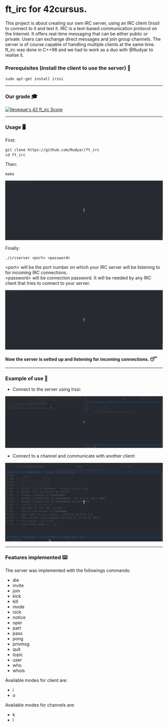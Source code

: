 # ft_irc for 42cursus.

This project is about creating our own IRC server, using an IRC client (Irssi) to connect to it and test it.
IRC is a text-based communication protocol on the Internet.
It offers real-time messaging that can be either public or private.
Users can exchange direct messages and join group channels.
The server is of course capable of handling multiple clients at the same time.
ft_irc was done in C++98 and we had to work as a duo with @Rudyar to realise it.

### Prerequisites (install the client to use the server) :wrench:

    sudo apt-get install irssi

---

### Our grade :mortar_board:

[![lleveque's 42 ft_irc Score](https://badge42.vercel.app/api/v2/clc6bxaur00060fmon220zhly/project/2879800)](https://github.com/JaeSeoKim/badge42)

---

### Usage :desktop_computer:

First:

    git clone https://github.com/Rudyar/ft_irc
    cd ft_irc

Then:

    make

<p align="center">
    <img src="https://github.com/Rudyar/ft_irc/blob/main/readme/make-ft_irc.gif">
</p>

Finally:

    ./ircserver <port> <password>

\<port> will be the port number on which your IRC server will be listening to for incoming IRC connections. <br>
\<password> will be connection password. It will be needed by any IRC client that tries to connect to your server.

<p align="center">
    <img src="https://github.com/Rudyar/ft_irc/blob/main/readme/run-ft_irc.gif">
</p>

#### Now the server is setted up and listening for incoming connections. 😴

---

### Example of use :speech_balloon:

- Connect to the server using Irssi:

<p align="center">
    <img src="https://github.com/Rudyar/ft_irc/blob/main/readme/connection-ft_irc.gif">
</p>

- Connect to a channel and communicate with another client:

<p align="center">
    <img src="https://github.com/Rudyar/ft_irc/blob/main/readme/channel-ft_irc.gif">
</p>

---

### Features implemented :keyboard:

The server was implemented with the followings commands:
- die
- invite
- join
- kick
- kill
- mode
- nick
- notice
- oper
- part
- pass
- pong
- privmsg
- quit
- topic
- user
- who
- whois

Available modes for client are:
- i
- o

Available modes for channels are:
- k
- l
